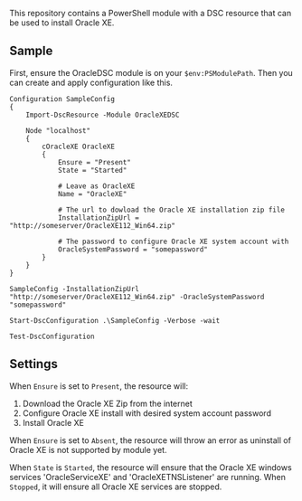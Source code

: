 This repository contains a PowerShell module with a DSC resource that can be used to install Oracle XE.

## Sample

First, ensure the OracleDSC module is on your `$env:PSModulePath`. Then you can create and apply configuration like this.

```
Configuration SampleConfig
{
    Import-DscResource -Module OracleXEDSC
 
    Node "localhost"
    {
        cOracleXE OracleXE 
        { 
            Ensure = "Present" 
            State = "Started"
            
            # Leave as OracleXE             
            Name = "OracleXE"
 
            # The url to dowload the Oracle XE installation zip file
            InstallationZipUrl = "http://someserver/OracleXE112_Win64.zip"
            
            # The password to configure Oracle XE system account with
            OracleSystemPassword = "somepassword"            
        }
    }
}
 
SampleConfig -InstallationZipUrl "http://someserver/OracleXE112_Win64.zip" -OracleSystemPassword "somepassword"

Start-DscConfiguration .\SampleConfig -Verbose -wait

Test-DscConfiguration
```

## Settings

When `Ensure` is set to `Present`, the resource will:

 1. Download the Oracle XE Zip from the internet
 2. Configure Oracle XE install with desired system account password
 3. Install Oracle XE 

When `Ensure` is set to `Absent`, the resource will throw an error as uninstall of Oracle XE is not supported by module yet.

When `State` is `Started`, the resource will ensure that the Oracle XE windows services 'OracleServiceXE' and 'OracleXETNSListener' are running. When `Stopped`, it will ensure all Oracle XE services are stopped.


